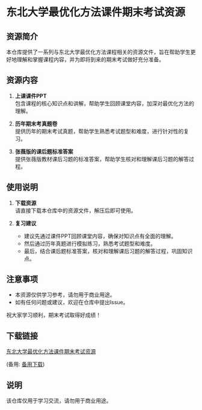 # 东北大学最优化方法课件期末考试资源

## 资源简介

本仓库提供了一系列与东北大学最优化方法课程相关的资源文件，旨在帮助学生更好地理解和掌握课程内容，并为即将到来的期末考试做好充分准备。

## 资源内容

1. **上课课件PPT**  
   包含课程的核心知识点和讲解，帮助学生回顾课堂内容，加深对最优化方法的理解。

2. **历年期末考真题卷**  
   提供历年的期末考试真题，帮助学生熟悉考试题型和难度，进行针对性的复习。

3. **张薇版的课后题标准答案**  
   提供张薇版教材课后习题的标准答案，帮助学生核对和理解课后习题的解答过程。

## 使用说明

1. **下载资源**  
   请直接下载本仓库中的资源文件，解压后即可使用。

2. **复习建议**  
   - 建议先通过课件PPT回顾课堂内容，确保对知识点有全面的理解。
   - 然后通过历年真题进行模拟练习，熟悉考试题型和难度。
   - 最后，结合课后题标准答案，核对和理解课后习题的解答过程，巩固知识点。

## 注意事项

- 本资源仅供学习参考，请勿用于商业用途。
- 如有任何问题或建议，欢迎在仓库中提出Issue。

祝大家学习顺利，期末考试取得好成绩！

## 下载链接
[东北大学最优化方法课件期末考试资源](https://pan.quark.cn/s/e74453df236e) 

(备用: [备用下载](https://pan.baidu.com/s/1AOaAgrUo0t5hNl5TOo0Xsg?pwd=1234))

## 说明

该仓库仅用于学习交流，请勿用于商业用途。
